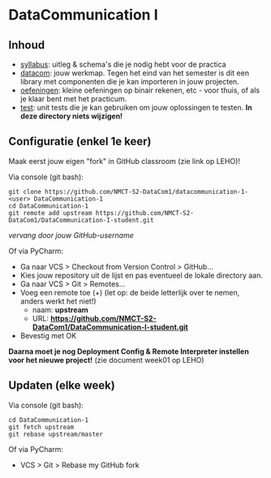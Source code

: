 # DataCommunication I

## Inhoud
- [syllabus](datacom): uitleg & schema's die je nodig hebt voor de practica
- [datacom](datacom): jouw werkmap. Tegen het eind van het semester is dit een library met componenten 
die je kan importeren in jouw projecten. 
- [oefeningen](oefeningen): kleine oefeningen op binair rekenen, etc - voor thuis, of als je klaar 
bent met het practicum. 
- [test](test): unit tests die je kan gebruiken om jouw oplossingen te testen. **In deze directory niets wijzigen!**


## Configuratie (enkel 1e keer)

Maak eerst jouw eigen "fork" in GitHub classroom (zie link op LEHO)!

Via console (git bash):
```console
git clone https://github.com/NMCT-S2-DataCom1/datacommunication-1-<user> DataCommunication-1
cd DataCommunication-1
git remote add upstream https://github.com/NMCT-S2-DataCom1/DataCommunication-I-student.git
```
*vervang <user> door jouw GitHub-username*

Of via PyCharm:
- Ga naar VCS > Checkout from Version Control > GitHub...
- Kies jouw repository uit de lijst en pas eventueel de lokale directory aan.
- Ga naar VCS > Git > Remotes... 
- Voeg een remote toe (+) (let op: de beide letterlijk over te nemen, anders werkt het niet!)
  - naam: **upstream**
  - URL: **https://github.com/NMCT-S2-DataCom1/DataCommunication-I-student.git**
- Bevestig met OK

**Daarna moet je nog Deployment Config & Remote Interpreter instellen voor het nieuwe project!**
(zie document week01 op LEHO)

## Updaten (elke week)
Via console (git bash):
```console
cd DataCommunication-1
git fetch upstream
git rebase upstream/master
```

Of via PyCharm:
- VCS > Git > Rebase my GitHub fork

